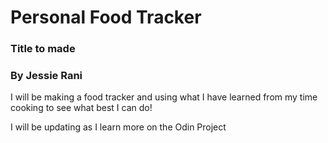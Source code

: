 # Personal Food Tracker
### Title to made

### By Jessie Rani

I will be making a food tracker and using what I have learned from my time cooking to see what best I can do!

I will be updating as I learn more on the Odin Project